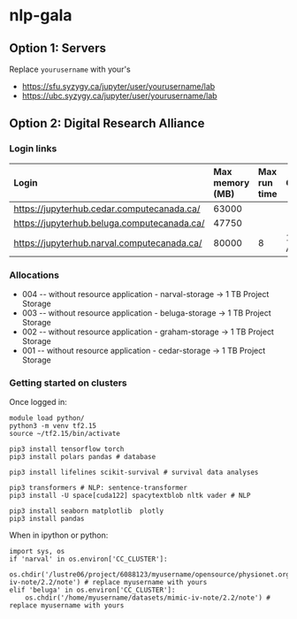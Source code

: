 # nlp-gala

## Option 1: Servers

Replace ```yourusername``` with your's
- https://sfu.syzygy.ca/jupyter/user/yourusername/lab
- https://ubc.syzygy.ca/jupyter/user/yourusername/lab

## Option 2: Digital Research Alliance 

### Login links

| Login | Max memory (MB) | Max run time | GRU(s)? |
| :-- | :-- | :-- | :-- |
| https://jupyterhub.cedar.computecanada.ca/ |  63000 | | |
| https://jupyterhub.beluga.computecanada.ca/ | 47750 | | | 
| https://jupyterhub.narval.computecanada.ca/ | 80000 | 8 | 1x A700 |  

### Allocations	
- 004 -- without resource application - narval-storage → 1 TB Project Storage
- 003 -- without resource application - beluga-storage → 1 TB Project Storage
- 002 -- without resource application - graham-storage → 1 TB Project Storage
- 001 -- without resource application - cedar-storage → 1 TB Project Storage

### Getting started on clusters

Once logged in:
```
module load python/
python3 -m venv tf2.15
source ~/tf2.15/bin/activate

pip3 install tensorflow torch
pip3 install polars pandas # database

pip3 install lifelines scikit-survival # survival data analyses

pip3 transformers # NLP: sentence-transformer
pip3 install -U space[cuda122] spacytextblob nltk vader # NLP

pip3 install seaborn matplotlib  plotly
pip3 install pandas
```

When in ipython or python:
```
import sys, os
if 'narval' in os.environ['CC_CLUSTER']:
    os.chdir('/lustre06/project/6088123/myusername/opensource/physionet.org/files/mimic-iv-note/2.2/note') # replace myusername with yours 
elif 'beluga' in os.environ['CC_CLUSTER']:
    os.chdir('/home/myusername/datasets/mimic-iv-note/2.2/note') # replace myusername with yours
```
